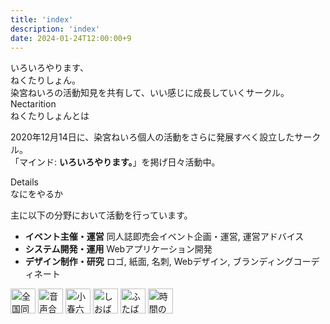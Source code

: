 ```yaml
---
title: 'index'
description: 'index'
date: 2024-01-24T12:00:00+9
---
```


<div class="homeHero">
  <div class="homeHero_brand">
    <div class="homeHero_brand_subTitle">いろいろやります、</div>
    <div class="homeHero_brand_title">ねくたりしょん。</div>
    <div class="homeHero_brand_description">
      染宮ねいろの活動知見を共有して、いい感じに成長していくサークル。
    </div>
  </div>
</div>

<div class="homeStyle">
  <div class="sectionHeader">
    <div class="sectionHeader_title">Nectarition</div>
    <div class="sectionHeader_subTitle">ねくたりしょんとは</div>
  </div>
  <p>
    2020年12月14日に、染宮ねいろ個人の活動をさらに発展すべく設立したサークル。<br />
    「マインド: <b>いろいろやります。</b>」を掲げ日々活動中。
  </p>

  <div class="sectionHeader">
    <div class="sectionHeader_title">Details</div>
    <div class="sectionHeader_subTitle">なにをやるか</div>
  </div>
  <p>主に以下の分野において活動を行っています。</p>
  <ul>
    <li><b>イベント主催・運営</b> 同人誌即売会イベント企画・運営, 運営アドバイス</li>
    <li><b>システム開発・運用</b> Webアプリケーション開発</li>
    <li><b>デザイン制作・研究</b> ロゴ, 紙面, 名刺, Webデザイン, ブランディングコーディネート</li>
  </ul>
</div>

<div class="homeBannerRack">
  <a href="https://sokubaikairenrakukai.com/" target="_blank"><img src="/assets/banners/jdmn.png" style="height: 40px" alt="全国同人誌即売会連絡会"></a>
  <a href="https://vo.nrsy.jp" target="_blank"><img src="https://vo.nrsy.jp/banner.png" style="height: 40px" alt="音声合成系イベント開催情報まとめサイト"></a>
  <a href="https://kohatabe.jp" target="_blank"><img src="https://kohatabe.jp/banner.png" style="height: 40px" alt="小春六花はヨーグルトが食べたい"></a>
  <a href="https://shiokazehs.jp" target="_blank"><img src="https://shiokazehs.jp/banner.png" style="height: 40px" alt="しおばな祭"></a>
  <a href="https://futabastep.net" target="_blank"><img src="https://futabastep.net/banner.png" style="height: 40px" alt="ふたばすてっぷ"></a>
  <a href="https://sites.google.com/view/happy-busy/" target="_blank"><img src="/assets/banners/happy-busy.png" style="height: 40px" alt="時間のないサイト運営者リング"></a>
</div>
